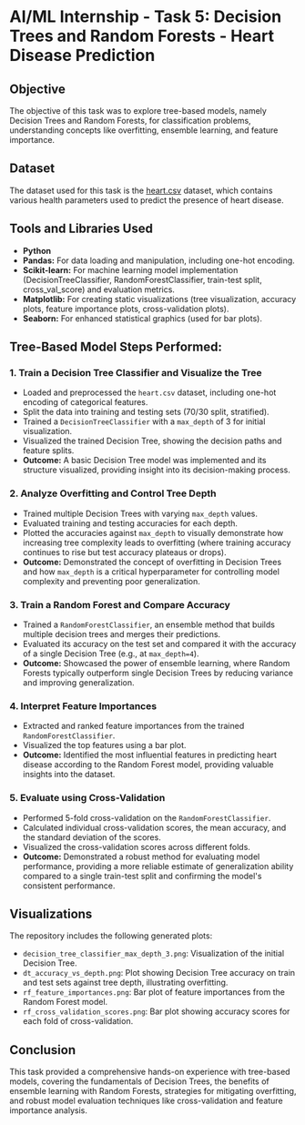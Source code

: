 # AI/ML Internship - Task 5: Decision Trees and Random Forests - Heart Disease Prediction

## Objective
The objective of this task was to explore tree-based models, namely Decision Trees and Random Forests, for classification problems, understanding concepts like overfitting, ensemble learning, and feature importance.

## Dataset
The dataset used for this task is the [heart.csv](heart.csv) dataset, which contains various health parameters used to predict the presence of heart disease.

## Tools and Libraries Used
* **Python**
* **Pandas:** For data loading and manipulation, including one-hot encoding.
* **Scikit-learn:** For machine learning model implementation (DecisionTreeClassifier, RandomForestClassifier, train-test split, cross_val_score) and evaluation metrics.
* **Matplotlib:** For creating static visualizations (tree visualization, accuracy plots, feature importance plots, cross-validation plots).
* **Seaborn:** For enhanced statistical graphics (used for bar plots).

## Tree-Based Model Steps Performed:

### 1. Train a Decision Tree Classifier and Visualize the Tree
* Loaded and preprocessed the `heart.csv` dataset, including one-hot encoding of categorical features.
* Split the data into training and testing sets (70/30 split, stratified).
* Trained a `DecisionTreeClassifier` with a `max_depth` of 3 for initial visualization.
* Visualized the trained Decision Tree, showing the decision paths and feature splits.
* **Outcome:** A basic Decision Tree model was implemented and its structure visualized, providing insight into its decision-making process.

### 2. Analyze Overfitting and Control Tree Depth
* Trained multiple Decision Trees with varying `max_depth` values.
* Evaluated training and testing accuracies for each depth.
* Plotted the accuracies against `max_depth` to visually demonstrate how increasing tree complexity leads to overfitting (where training accuracy continues to rise but test accuracy plateaus or drops).
* **Outcome:** Demonstrated the concept of overfitting in Decision Trees and how `max_depth` is a critical hyperparameter for controlling model complexity and preventing poor generalization.

### 3. Train a Random Forest and Compare Accuracy
* Trained a `RandomForestClassifier`, an ensemble method that builds multiple decision trees and merges their predictions.
* Evaluated its accuracy on the test set and compared it with the accuracy of a single Decision Tree (e.g., at `max_depth=4`).
* **Outcome:** Showcased the power of ensemble learning, where Random Forests typically outperform single Decision Trees by reducing variance and improving generalization.

### 4. Interpret Feature Importances
* Extracted and ranked feature importances from the trained `RandomForestClassifier`.
* Visualized the top features using a bar plot.
* **Outcome:** Identified the most influential features in predicting heart disease according to the Random Forest model, providing valuable insights into the dataset.

### 5. Evaluate using Cross-Validation
* Performed 5-fold cross-validation on the `RandomForestClassifier`.
* Calculated individual cross-validation scores, the mean accuracy, and the standard deviation of the scores.
* Visualized the cross-validation scores across different folds.
* **Outcome:** Demonstrated a robust method for evaluating model performance, providing a more reliable estimate of generalization ability compared to a single train-test split and confirming the model's consistent performance.

## Visualizations
The repository includes the following generated plots:
* `decision_tree_classifier_max_depth_3.png`: Visualization of the initial Decision Tree.
* `dt_accuracy_vs_depth.png`: Plot showing Decision Tree accuracy on train and test sets against tree depth, illustrating overfitting.
* `rf_feature_importances.png`: Bar plot of feature importances from the Random Forest model.
* `rf_cross_validation_scores.png`: Bar plot showing accuracy scores for each fold of cross-validation.

## Conclusion
This task provided a comprehensive hands-on experience with tree-based models, covering the fundamentals of Decision Trees, the benefits of ensemble learning with Random Forests, strategies for mitigating overfitting, and robust model evaluation techniques like cross-validation and feature importance analysis.
